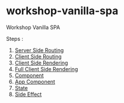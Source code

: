 # workshop-vanilla-spa
Workshop Vanilla SPA

Steps : 
1. [Server Side Routing](https://github.com/mnindrazaka/workshop-vanilla-spa/tree/step-01-server-side-routing)
2. [Client Side Routing](https://github.com/mnindrazaka/workshop-vanilla-spa/tree/step-02-client-side-routing)
3. [Client Side Rendering](https://github.com/mnindrazaka/workshop-vanilla-spa/tree/step-03-client-side-rendering)
4. [Full Client Side Rendering](https://github.com/mnindrazaka/workshop-vanilla-spa/tree/step-04-full-client-side-rendering)
5. [Component](https://github.com/mnindrazaka/workshop-vanilla-spa/tree/step-05-component)
6. [App Component](https://github.com/mnindrazaka/workshop-vanilla-spa/tree/step-06-app-component)
7. [State](https://github.com/mnindrazaka/workshop-vanilla-spa/tree/step-07-state)
8. [Side Effect](https://github.com/mnindrazaka/workshop-vanilla-spa/tree/step-08-side-effect)
